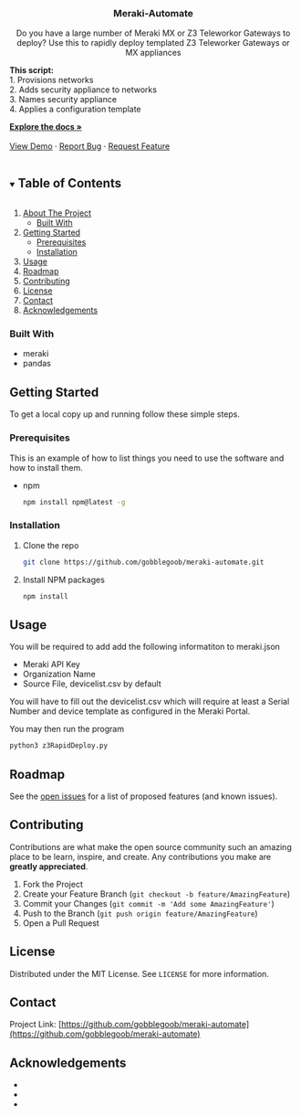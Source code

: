 <!--
*** Thanks for checking out the Best-README-Template. If you have a suggestion
*** that would make this better, please fork the repo and create a pull request
*** or simply open an issue with the tag "enhancement".
*** Thanks again! Now go create something AMAZING! :D
***
***
***
*** To avoid retyping too much info. Do a search and replace for the following:
*** gobblegoob, meraki-automate, twitter_handle, email, project_title, project_description
-->



<!-- PROJECT SHIELDS -->
<!--
*** I'm using markdown "reference style" links for readability.
*** Reference links are enclosed in brackets [ ] instead of parentheses ( ).
*** See the bottom of this document for the declaration of the reference variables
*** for contributors-url, forks-url, etc. This is an optional, concise syntax you may use.
*** https://www.markdownguide.org/basic-syntax/#reference-style-links
-->


<!-- PROJECT LOGO -->
<br />
<p align="center">

  <h3 align="center">Meraki-Automate</h3>

  <p align="center">
    Do you have a large number of Meraki MX or Z3 Teleworkor Gateways to deploy? Use this to rapidly deploy templated Z3 Teleworker Gateways or MX appliances 
  </p>
  <p align="left">
    <b>This script:</b> <br />
    1. Provisions networks <br />
    2. Adds security appliance to networks <br />
    3. Names security appliance <br />
    4. Applies a configuration template<br />
  </p>
    <a href="[contributors-url]https://github.com/gobblegoob/meraki-automate"><strong>Explore the docs »</strong></a>
    <br />
    <br />
    <a href="https://github.com/gobblegoob/meraki-automate">View Demo</a>
    ·
    <a href="https://github.com/gobblegoob/meraki-automate/issues">Report Bug</a>
    ·
    <a href="https://github.com/gobblegoob/meraki-automate/issues">Request Feature</a>
  </p>
</p>



<!-- TABLE OF CONTENTS -->
<details open="open">
  <summary><h2 style="display: inline-block">Table of Contents</h2></summary>
  <ol>
    <li>
      <a href="#about-the-project">About The Project</a>
      <ul>
        <li><a href="#built-with">Built With</a></li>
      </ul>
    </li>
    <li>
      <a href="#getting-started">Getting Started</a>
      <ul>
        <li><a href="#prerequisites">Prerequisites</a></li>
        <li><a href="#installation">Installation</a></li>
      </ul>
    </li>
    <li><a href="#usage">Usage</a></li>
    <li><a href="#roadmap">Roadmap</a></li>
    <li><a href="#contributing">Contributing</a></li>
    <li><a href="#license">License</a></li>
    <li><a href="#contact">Contact</a></li>
    <li><a href="#acknowledgements">Acknowledgements</a></li>
  </ol>
</details>

### Built With

* meraki
* pandas



<!-- GETTING STARTED -->
## Getting Started

To get a local copy up and running follow these simple steps.

### Prerequisites

This is an example of how to list things you need to use the software and how to install them.
* npm
  ```sh
  npm install npm@latest -g
  ```

### Installation

1. Clone the repo
   ```sh
   git clone https://github.com/gobblegoob/meraki-automate.git
   ```
2. Install NPM packages
   ```sh
   npm install
   ```



<!-- USAGE EXAMPLES -->
## Usage

You will be required to add add the following informatiton to meraki.json
 * Meraki API Key
 * Organization Name
 * Source File, devicelist.csv by default
 
You will have to fill out the devicelist.csv which will require at least a Serial Number and device template as configured in the Meraki Portal.

You may then run the program 
```sh
python3 z3RapidDeploy.py
```


<!-- ROADMAP -->
## Roadmap

See the [open issues](https://github.com/gobblegoob/meraki-automate/issues) for a list of proposed features (and known issues).



<!-- CONTRIBUTING -->
## Contributing

Contributions are what make the open source community such an amazing place to be learn, inspire, and create. Any contributions you make are **greatly appreciated**.

1. Fork the Project
2. Create your Feature Branch (`git checkout -b feature/AmazingFeature`)
3. Commit your Changes (`git commit -m 'Add some AmazingFeature'`)
4. Push to the Branch (`git push origin feature/AmazingFeature`)
5. Open a Pull Request



<!-- LICENSE -->
## License

Distributed under the MIT License. See `LICENSE` for more information.



<!-- CONTACT -->
## Contact

<!-- Your Name - [@twitter_handle](https://twitter.com/twitter_handle) - email -->

Project Link: [https://github.com/gobblegoob/meraki-automate](https://github.com/gobblegoob/meraki-automate)



<!-- ACKNOWLEDGEMENTS -->
## Acknowledgements

* []()
* []()
* []()





<!-- MARKDOWN LINKS & IMAGES -->
<!-- https://www.markdownguide.org/basic-syntax/#reference-style-links -->
[contributors-shield]: https://img.shields.io/github/contributors/gobblegoob/repo.svg?style=for-the-badge
[contributors-url]: https://github.com/gobblegoob/repo/graphs/contributors
[forks-shield]: https://img.shields.io/github/forks/gobblegoob/repo.svg?style=for-the-badge
[forks-url]: https://github.com/gobblegoob/repo/network/members
[stars-shield]: https://img.shields.io/github/stars/gobblegoob/repo.svg?style=for-the-badge
[stars-url]: https://github.com/gobblegoob/repo/stargazers
[issues-shield]: https://img.shields.io/github/issues/gobblegoob/repo.svg?style=for-the-badge
[issues-url]: https://github.com/gobblegoob/repo/issues
[license-shield]: https://img.shields.io/github/license/gobblegoob/repo.svg?style=for-the-badge
[license-url]: https://github.com/gobblegoob/repo/blob/master/LICENSE.txt
[linkedin-shield]: https://img.shields.io/badge/-LinkedIn-black.svg?style=for-the-badge&logo=linkedin&colorB=555
[linkedin-url]: https://linkedin.com/in/gobblegoob
